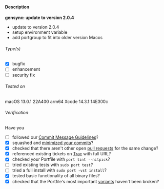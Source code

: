 #### Description
**gensync: update to version 2.0.4**
* update to version 2.0.4
* setup environment variable
* add portgroup to fit into older version Macos

<!-- Note: it is best to make pull requests from a branch rather than from master -->

###### Type(s)
<!-- update (title contains ": U(u)pdate to"), submission (new Portfile) and CVE Identifiers are auto-detected, replace [ ] with [x] to select -->

- [x] bugfix
- [ ] enhancement
- [ ] security fix

###### Tested on
<!-- Triple-click and copy the next line and paste it into your shell. It will copy your OS and Xcode version to the clipboard. Paste it here replacing this section.
sh -c 'echo "macOS $(sw_vers -productVersion) $(sw_vers -buildVersion) $(uname -m)"; xcode=$(xcodebuild -version 2>/dev/null); if [ $? == 0 ]; then echo "$(echo "$xcode" | awk '\''NR==1{x=$0}END{print x" "$NF}'\'')"; else echo "Command Line Tools $(pkgutil --pkg-info=com.apple.pkg.CLTools_Executables | awk '\''/version:/ {print $2}'\'')"; fi' | tee /dev/tty | pbcopy
-->
macOS 13.0.1 22A400 arm64
Xcode 14.3.1 14E300c

###### Verification <!-- (delete not applicable items) -->
Have you

- [ ] followed our [Commit Message Guidelines](https://trac.macports.org/wiki/CommitMessages)?
- [x] squashed and [minimized your commits](https://guide.macports.org/#project.github)?
- [x] checked that there aren't other open [pull requests](https://github.com/macports/macports-ports/pulls) for the same change?
- [x] referenced existing tickets on [Trac](https://trac.macports.org/wiki/Tickets) with full URL? <!-- Please don't open a new Trac ticket if you are submitting a pull request. -->
- [x] checked your Portfile with `port lint --nitpick`?
- [ ] tried existing tests with `sudo port test`?
- [ ] tried a full install with `sudo port -vst install`?
- [x] tested basic functionality of all binary files?
- [x] checked that the Portfile's most important [variants](https://trac.macports.org/wiki/Variants) haven't been broken?

<!-- Use "skip notification" (surrounded with []) to avoid notifying maintainers -->
